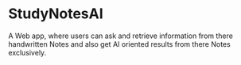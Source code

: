# StudyNotesAI
A Web app, where users can ask and retrieve information from there handwritten Notes and also get AI oriented results from there Notes exclusively.
